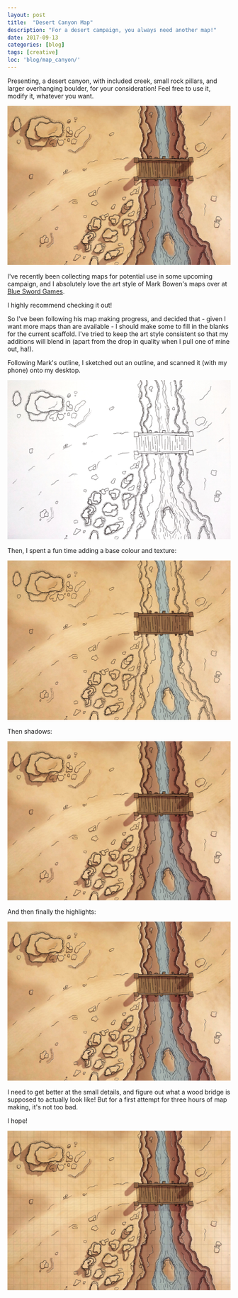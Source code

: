 ```yaml
---
layout: post
title:  "Desert Canyon Map"
description: "For a desert campaign, you always need another map!"
date: 2017-09-13
categories: [blog]
tags: [creative]
loc: 'blog/map_canyon/'
---
```


Presenting, a desert canyon, with included creek, small rock pillars, and larger
overhanging boulder, for your consideration! Feel free to use it, modify it, whatever you want.

![](cover.jpg)

I've recently been collecting maps for potential use in some upcoming campaign, and
I absolutely love the art style of Mark Bowen's maps over at [Blue Sword Games](https://www.patreon.com/blueswordgames).

I highly recommend checking it out!

So I've been following his map making progress, and decided that - given I want more maps
than are available - I should make some to fill in the blanks for the current scaffold. I've tried
to keep the art style consistent so that my additions will blend in (apart from the drop in quality when I pull
one of mine out, ha!).

Following Mark's outline, I sketched out an outline, and scanned it (with my phone) onto my desktop.

![](map_outline.jpg)

Then, I spent a fun time adding a base colour and texture:

![](map_colouronly.jpg)

Then shadows:

![](map_withshadows.jpg)

And then finally the highlights:

![](map_withhighlights.jpg)

I need to get better at the small details, and figure out what a wood bridge is supposed
to actually look like! But for a first attempt for three hours of map making, it's not too bad.

I hope!


![](map_with_grid.jpg)
